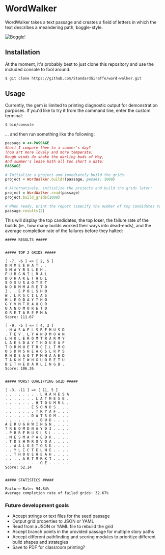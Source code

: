 # WordWalker

WordWalker takes a text passage and creates a field of letters in which the text describes a meandering path, boggle-style.

![Boggle!](https://www.wikihow.com/images/thumb/b/b4/Play-Boggle-Step-19.jpg/aid930445-v4-728px-Play-Boggle-Step-19.jpg)

## Installation

At the moment, it's probably best to just clone this repository and use the included console to fool around:

```bash
$ git clone https://github.com/StandardGiraffe/word-walker.git
```

## Usage

Currently, the gem is limited to printing diagnostic output for demonstration purposes.  If you'd like to try it from the command line, enter the custom terminal:

```bash
$ bin/console
```

... and then run something like the following:

```ruby
passage = <<-PASSAGE
Shall I compare thee to a summer's day?
Thou art more lovely and more temperate:
Rough winds do shake the darling buds of May,
And summer's lease hath all too short a date:
PASSAGE

# Initialize a project and immediately build the grids:
project = WordWalker.build!(passage, passes: 1000)

# Alternatively, initialize the projects and build the grids later:
project = WordWalker.read(passage)
project.build_grids(1000)

# When ready, print the report (specify the number of top candidates to display, default 3):
passage.results(2)
```

This will display the top candidates, the top loser, the failure rate of the builds (ie., how many builds worked their ways into dead-ends), and the average completion rate of the failures before they halted:

```text
##### RESULTS #####


##### TOP 2 GRIDS #####

[ -7, -6 ] => [ 2, 5 ]
D N M E E H A T . .
S M A Y R S L E H .
F U B G N I L R A L
D O H A K E T H D L
S O S U S A O T E T
N D D M M A R E T O
I . . E P O L S H O
W . L R S C I L A S
H L E O D A Y T H O
G Y V M T R A U O R
U A N D M O R E T D
O R E T A R E P M A
Score: 111.67

[ -9, -5 ] => [ 4, 3 ]
. H A S A E L S R E M U S D
. T E V . L Y A N D M O A N
L H O L E R O M T R A R M Y
L A E S D A Y T H O U E A F
T O R M U E T R C I L T M O
O S D M S H E A O S L R P S
R H D S A O T P M H A A E D
T A K N I W H G U O R E T U
D E T H E D A R L I N G B .
Score: 106.36


##### WORST QUALIFYING GRID #####

[ -3, -11 ] => [ 11, 5 ]
. . . . . . . . L H A H E S A
. . . . . . . L A T M E S E .
. . . . . . . H T O U M R L .
. . . . . . E S O N D S . . .
. . . . . . . T R Y A F . . .
. . . . . . D A T S O M . . .
. . . . . . . . B U D . . . .
A E R U G H W I N G N . . . .
T R E O M D N A Y D I . . . .
. P R R E M U S L S L . . . .
. M E S M A P A E D R . . . .
. T D S H M R O V O A . . . .
. . A A L O E T O S D . . . .
. . Y L I C T E L H E . . . .
. . T H O U E H E A H . . . .
. . . . A R T M R K T . . . .
. . . . . . . . O E . . . . .
Score: 52.14


##### STATISTICS #####

Failure Rate: 94.84%
Average completion rate of failed grids: 32.67%
```

### Future development goals

- Accept strings or text files for the seed passage
- Output grid properties to JSON or YAML
- Read from a JSON or YAML file to rebuild the grid
- Accept branch points in the provided passage for multiple story paths
- Accept different pathfinding and scoring modules to prioritize different build shapes and strategies
- Save to PDF for classroom printing?
